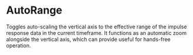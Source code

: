 # AutoRange
Toggles auto-scaling the vertical axis to the effective range of the impulse response data in the current timeframe. 
It functions as an automatic zoom alongside the vertical axis, which can provide useful for hands-free operation.


